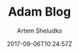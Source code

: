 ---
title: "Adam Blog"
github: https://github.com/artemsheludko/adam-blog
demo: https://artemsheludko.github.io/adam-blog/
author: Artem Sheludko

ssg:
  - Jekyll
cms:
  - No Cms
date: 2017-09-06T10:24:57Z
github_branch: master
description: "Adam Blog is a minimal clear theme for Jekyll"
stale: true
---